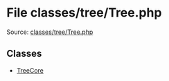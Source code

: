 File classes/tree/Tree.php
=========
Source: [classes/tree/Tree.php](https://github.com/PrestaShop/PrestaShop/blob/1.6.1.1/classes/tree/Tree.php)


Classes
-------

* [TreeCore](class.TreeCore.md)

